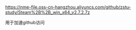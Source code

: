 https://nme-file.oss-cn-hangzhou.aliyuncs.com/github/zstu-study/Steam%2B%2B_win_x64_v2.7.2.7z

用于加速github访问